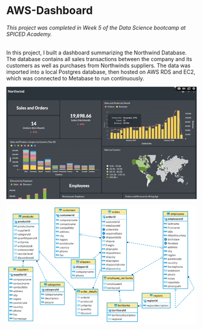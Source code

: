 # AWS-Dashboard
###### This project was completed in Week 5 of the Data Science bootcamp at SPICED Academy.
In this project, I built a dashboard summarizing the Northwind Database. The database contains all sales transactions between the company and its customers as well as purchases from Northwinds suppliers.
The data was imported into a local Postgres database, then hosted on AWS RDS and EC2, which was connected to Metabase to run continuously.


![Dashboard](gif2.gif)

![ER Diagram](pic.png)



